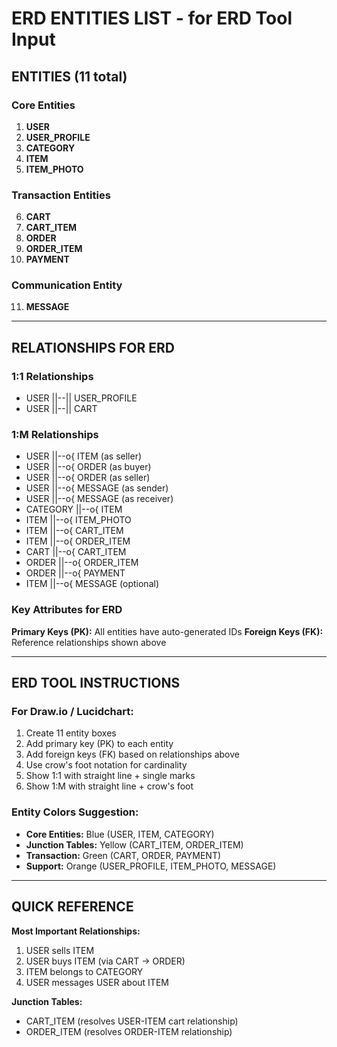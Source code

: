 # ERD ENTITIES LIST - for ERD Tool Input

## ENTITIES (11 total)

### Core Entities
1. **USER**
2. **USER_PROFILE** 
3. **CATEGORY**
4. **ITEM**
5. **ITEM_PHOTO**

### Transaction Entities  
6. **CART**
7. **CART_ITEM**
8. **ORDER** 
9. **ORDER_ITEM**
10. **PAYMENT**

### Communication Entity
11. **MESSAGE**

---

## RELATIONSHIPS FOR ERD

### 1:1 Relationships
- USER ||--|| USER_PROFILE
- USER ||--|| CART

### 1:M Relationships  
- USER ||--o{ ITEM (as seller)
- USER ||--o{ ORDER (as buyer)
- USER ||--o{ ORDER (as seller)  
- USER ||--o{ MESSAGE (as sender)
- USER ||--o{ MESSAGE (as receiver)
- CATEGORY ||--o{ ITEM
- ITEM ||--o{ ITEM_PHOTO
- ITEM ||--o{ CART_ITEM
- ITEM ||--o{ ORDER_ITEM
- CART ||--o{ CART_ITEM
- ORDER ||--o{ ORDER_ITEM
- ORDER ||--o{ PAYMENT
- ITEM ||--o{ MESSAGE (optional)

### Key Attributes for ERD
**Primary Keys (PK):** All entities have auto-generated IDs
**Foreign Keys (FK):** Reference relationships shown above

---

## ERD TOOL INSTRUCTIONS

### For Draw.io / Lucidchart:
1. Create 11 entity boxes
2. Add primary key (PK) to each entity
3. Add foreign keys (FK) based on relationships above
4. Use crow's foot notation for cardinality
5. Show 1:1 with straight line + single marks
6. Show 1:M with straight line + crow's foot

### Entity Colors Suggestion:
- **Core Entities:** Blue (USER, ITEM, CATEGORY)
- **Junction Tables:** Yellow (CART_ITEM, ORDER_ITEM)  
- **Transaction:** Green (CART, ORDER, PAYMENT)
- **Support:** Orange (USER_PROFILE, ITEM_PHOTO, MESSAGE)

---

## QUICK REFERENCE

**Most Important Relationships:**
1. USER sells ITEM
2. USER buys ITEM (via CART → ORDER)
3. ITEM belongs to CATEGORY
4. USER messages USER about ITEM

**Junction Tables:**
- CART_ITEM (resolves USER-ITEM cart relationship)
- ORDER_ITEM (resolves ORDER-ITEM relationship)

